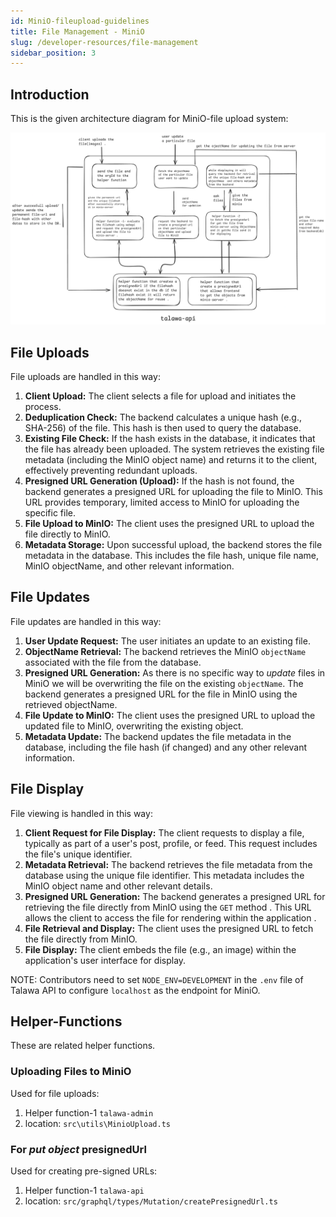 ```yaml
---
id: MiniO-fileupload-guidelines
title: File Management - MiniO
slug: /developer-resources/file-management
sidebar_position: 3
---
```


## Introduction

This is the given architecture diagram for MiniO-file upload system:

![minio-architecture](../../../static/img/markdown/minio/architecture.png)

## File Uploads

File uploads are handled in this way:

1. **Client Upload:** The client selects a file for upload and initiates the process.
1. **Deduplication Check:** The backend calculates a unique hash (e.g., SHA-256) of the file. This hash is then used to query the database.
1. **Existing File Check:** If the hash exists in the database, it indicates that the file has already been uploaded. The system retrieves the existing file metadata (including the MinIO object name) and returns it to the client, effectively preventing redundant uploads.
1. **Presigned URL Generation (Upload):** If the hash is not found, the backend generates a presigned URL for uploading the file to MinIO. This URL provides temporary, limited access to MinIO for uploading the specific file.
1. **File Upload to MinIO:** The client uses the presigned URL to upload the file directly to MinIO.
1. **Metadata Storage:** Upon successful upload, the backend stores the file metadata in the database. This includes the file hash, unique file name, MinIO objectName, and other relevant information.

## File Updates

File updates are handled in this way:

1. **User Update Request:** The user initiates an update to an existing file.
1. **ObjectName Retrieval:** The backend retrieves the MinIO `objectName` associated with the file from the database.
1. **Presigned URL Generation:** As there is no specific way to _update_ files in MiniO we will be overwriting the file on the existing `objectName`. The backend generates a presigned URL for the file in MinIO using the retrieved objectName.
1. **File Update to MinIO:** The client uses the presigned URL to upload the updated file to MinIO, overwriting the existing object.
1. **Metadata Update:** The backend updates the file metadata in the database, including the file hash (if changed) and any other relevant information.

## File Display

File viewing is handled in this way:

1. **Client Request for File Display:** The client requests to display a file, typically as part of a user's post, profile, or feed. This request includes the file's unique identifier.
1. **Metadata Retrieval:** The backend retrieves the file metadata from the database using the unique file identifier. This metadata includes the MinIO object name and other relevant details.
1. **Presigned URL Generation:** The backend generates a presigned URL for retrieving the file directly from MinIO using the `GET` method . This URL allows the client to access the file for rendering within the application .
1. **File Retrieval and Display:** The client uses the presigned URL to fetch the file directly from MinIO.
1. **File Display:** The client embeds the file (e.g., an image) within the application's user interface for display.

NOTE: Contributors need to set `NODE_ENV=DEVELOPMENT` in the `.env` file of Talawa API to configure `localhost` as the endpoint for MiniO.

## Helper-Functions

These are related helper functions.

### Uploading Files to MiniO

Used for file uploads:

1. Helper function-1 `talawa-admin`
1. location: `src\utils\MinioUpload.ts`

### For _put object_ presignedUrl

Used for creating pre-signed URLs:

1. Helper function-1 `talawa-api`
1. location: `src/graphql/types/Mutation/createPresignedUrl.ts`
